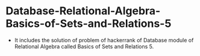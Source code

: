 # Database-Relational-Algebra-Basics-of-Sets-and-Relations-5
- It includes the solution of problem of hackerrank of Database module of Relational Algebra called Basics of Sets and Relations 5.
